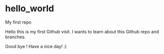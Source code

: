 # hello_world
My first repo

Hello this is my first Github visit. I wants to learn about this Github repo and branches. 

Good bye !
    Have a nice day! :)
